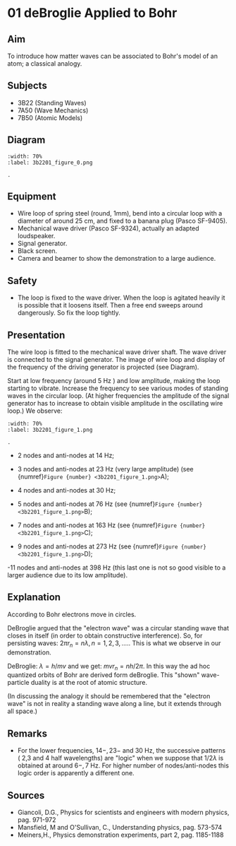 # 01 deBroglie Applied to Bohr 
    
  
## Aim   
 To introduce how matter waves can be associated to Bohr's model of an atom; a classical analogy.    
  
## Subjects   
* 3B22 (Standing Waves) 
* 7A50 (Wave Mechanics) 
* 7B50 (Atomic Models)   

## Diagram
    
```{figure} figures/figure_0.png
:width: 70%  
:label: 3b2201_figure_0.png  

. 
```
    
  
## Equipment   
 *  Wire loop of spring steel (round, 1mm), bend into a circular loop with a diameter of around 25 cm, and fixed to a banana plug (Pasco SF-9405). 
 *  Mechanical wave driver (Pasco SF-9324), actually an adapted loudspeaker. 
 *  Signal generator. 
 *  Black screen. 
 *  Camera and beamer to show the demonstration to a large audience.   
  
## Safety   
 
 *  The loop is fixed to the wave driver. When the loop is agitated heavily it is possible that it loosens itself. Then a free end sweeps around dangerously. So fix the loop tightly.
     
  
## Presentation   
The wire loop is fitted to the mechanical wave driver shaft. The wave driver is connected to the signal generator. The image of wire loop and display of the frequency of the driving generator is projected (see Diagram).

Start at low frequency (around $5 \mathrm{~Hz}$ ) and low amplitude, making the loop starting to vibrate. Increase the frequency to see various modes of standing waves in the circular loop. (At higher frequencies the amplitude of the signal generator has to increase to obtain visible amplitude in the oscillating wire loop.) We observe:   
```{figure} figures/figure_1.png
:width: 70%  
:label: 3b2201_figure_1.png  

. 
```
- 2 nodes and anti-nodes at $14 \mathrm{~Hz}$;
- 3 nodes and anti-nodes at $23 \mathrm{~Hz}$ (very large amplitude) (see {numref}`Figure {number} <3b2201_figure_1.png>`A);
- 4 nodes and anti-nodes at $30 \mathrm{~Hz}$;
- 5 nodes and anti-nodes at $76 \mathrm{~Hz}$ (see {numref}`Figure {number} <3b2201_figure_1.png>`B);

- 7 nodes and anti-nodes at $163 \mathrm{~Hz}$ (see {numref}`Figure {number} <3b2201_figure_1.png>`C);

- 9 nodes and anti-nodes at $273 \mathrm{~Hz}$ (see {numref}`Figure {number} <3b2201_figure_1.png>`D);

-11 nodes and anti-nodes at $398 \mathrm{~Hz}$ (this last one is not so good visible to a larger audience due to its low amplitude).
  
## Explanation   
According to Bohr electrons move in circles.

DeBroglie argued that the "electron wave" was a circular standing wave that closes in itself (in order to obtain constructive interference). So, for persisting waves: $2 \pi r_{n}=n \lambda, n=1,2,3, \ldots .$. This is what we observe in our demonstration.

DeBroglie: $\lambda=h / m v$ and we get: $m v r_{n}=n h / 2 \pi$. In this way the ad hoc quantized orbits of Bohr are derived form deBroglie. This "shown" wave-particle duality is at the root of atomic structure.

(In discussing the analogy it should be remembered that the "electron wave" is not in reality a standing wave along a line, but it extends through all space.)     
  
## Remarks
- For the lower frequencies, $14 -, 23 -$ and $30 \mathrm{~Hz}$, the successive patterns ( 2,3 and 4 half wavelengths) are "logic" when we suppose that $1 / 2 \lambda$ is obtained at around $6-, 7 \mathrm{~Hz}$. For higher number of nodes/anti-nodes this logic order is apparently a different one.
   
  
## Sources
 *  Giancoli, D.G., Physics for scientists and engineers with modern physics, pag. 971-972 
 *  Mansfield, M and O'Sullivan, C., Understanding physics, pag. 573-574 
 *  Meiners,H., Physics demonstration experiments, part 2, pag. 1185-1188
  